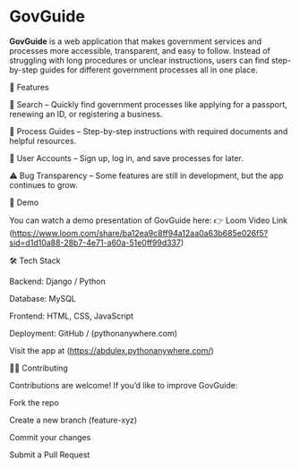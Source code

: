 # GovGuide

**GovGuide** is a web application that makes government services and processes more accessible, transparent, and easy to follow.
Instead of struggling with long procedures or unclear instructions, users can find step-by-step guides for different government processes all in one place.

📌 Features

🔎 Search – Quickly find government processes like applying for a passport, renewing an ID, or registering a business.

📑 Process Guides – Step-by-step instructions with required documents and helpful resources.

👤 User Accounts – Sign up, log in, and save processes for later.

⚠️ Bug Transparency – Some features are still in development, but the app continues to grow.

🚀 Demo

You can watch a demo presentation of GovGuide here:
👉 Loom Video Link
(https://www.loom.com/share/ba12ea9c8ff94a12aa0a63b685e026f5?sid=d1d10a88-28b7-4e71-a60a-51e0ff99d337)

🛠️ Tech Stack

Backend: Django / Python

Database: MySQL

Frontend: HTML, CSS, JavaScript

Deployment: GitHub / (pythonanywhere.com)

Visit the app at (https://abdulex.pythonanywhere.com/)

🧑‍💻 Contributing

Contributions are welcome! If you’d like to improve GovGuide:

Fork the repo

Create a new branch (feature-xyz)

Commit your changes

Submit a Pull Request
